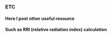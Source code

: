 ### ETC
#### Here I post other useful resource
#### Such as RRI (relative radiation index) calculation
